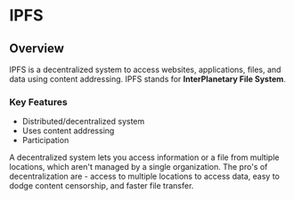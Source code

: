 # IPFS

## Overview

IPFS is a decentralized system to access websites, applications, files, and data using content addressing. IPFS stands for **InterPlanetary File System**.

### Key Features

- Distributed/decentralized system
- Uses content addressing
- Participation

A decentralized system lets you access information or a file from multiple locations, which aren't managed by a single organization. The pro's of decentralization are - access to multiple locations to access data, easy to dodge content censorship, and faster file transfer.



